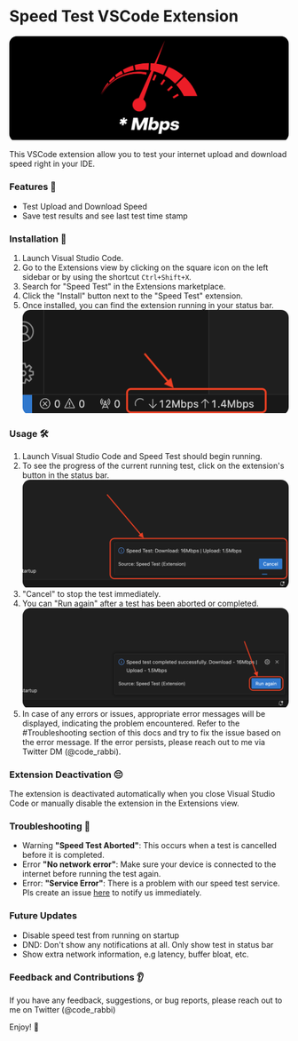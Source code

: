 # Speed Test VSCode Extension

<div style="border-radius: 1em; overflow: hidden;"><img alt="Speed Test Logo" src="./assets/logo2.png" /></div>

This VSCode extension allow you to test your internet upload and download speed right in your IDE.

### Features 📙

- Test Upload and Download Speed
- Save test results and see last test time stamp

### Installation 📝

1. Launch Visual Studio Code.
1. Go to the Extensions view by clicking on the square icon on the left sidebar or by using the shortcut `Ctrl+Shift+X`.
1. Search for "Speed Test" in the Extensions marketplace.
1. Click the "Install" button next to the "Speed Test" extension.
1. Once installed, you can find the extension running in your status bar.
   <div style="border-radius: 1em; overflow: hidden;"><img alt="Loading" src="https://raw.githubusercontent.com/emekaorji/speed-test/main/assets/loading.png" /></div>

### Usage 🛠️

1. Launch Visual Studio Code and Speed Test should begin running.
1. To see the progress of the current running test, click on the extension's button in the status bar.
   <div style="border-radius: 1em; overflow: hidden;"><img alt="Loading" src="https://raw.githubusercontent.com/emekaorji/speed-test/main/assets/progress.png" /></div>
1. "Cancel" to stop the test immediately.
1. You can "Run again" after a test has been aborted or completed.
   <div style="border-radius: 1em; overflow: hidden;"><img alt="Loading" src="https://raw.githubusercontent.com/emekaorji/speed-test/main/assets/success.png" /></div>
1. In case of any errors or issues, appropriate error messages will be displayed, indicating the problem encountered. Refer to the #Troubleshooting section of this docs and try to fix the issue based on the error message. If the error persists, please reach out to me via Twitter DM (@code_rabbi).

### Extension Deactivation 😔

The extension is deactivated automatically when you close Visual Studio Code or manually disable the extension in the Extensions view.

### Troubleshooting 🐛

- Warning **"Speed Test Aborted"**: This occurs when a test is cancelled before it is completed.
- Error **"No network error"**: Make sure your device is connected to the internet before running the test again.
- Error: **"Service Error"**: There is a problem with our speed test service. Pls create an issue [here](https://github.com/emekaorji/speed-test/issues/new?title=Service+Error+net::ERR_SSL_PROTOCOL_ERROR) to notify us immediately.

### Future Updates

- Disable speed test from running on startup
- DND: Don't show any notifications at all. Only show test in status bar
- Show extra network information, e.g latency, buffer bloat, etc.

### Feedback and Contributions 👂

If you have any feedback, suggestions, or bug reports, please reach out to me on Twitter (@code_rabbi)

Enjoy! 💙
